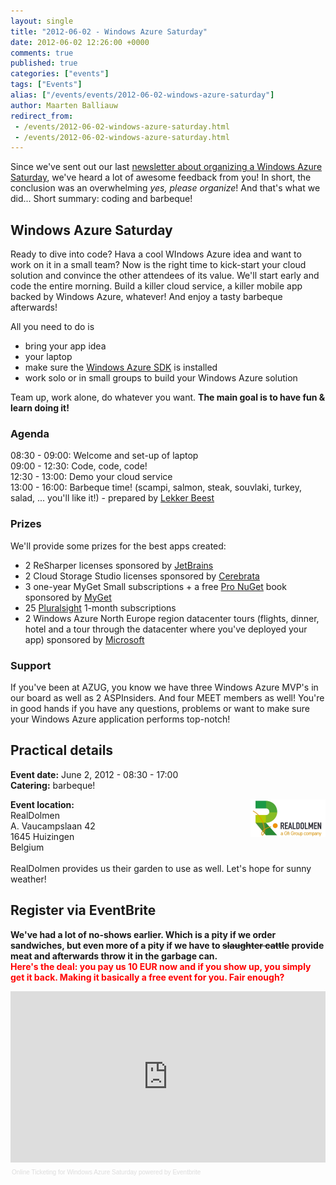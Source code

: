```yaml
---
layout: single
title: "2012-06-02 - Windows Azure Saturday"
date: 2012-06-02 12:26:00 +0000
comments: true
published: true
categories: ["events"]
tags: ["Events"]
alias: ["/events/events/2012-06-02-windows-azure-saturday"]
author: Maarten Balliauw
redirect_from:
 - /events/2012-06-02-windows-azure-saturday.html
 - /events/2012-06-02-windows-azure-saturday.html
---
```


<p>Since we've sent out our last <a href="https://us2.campaign-archive1.com/?u=47e1708de98684b0f393d63b3&amp;id=18d378a790" target="_blank">newsletter about organizing a Windows Azure Saturday</a>, we've heard a lot of awesome feedback from you! In short, the conclusion was an overwhelming <em>yes, please organize</em>! And that's what we did... Short summary: coding and barbeque!</p>
<h2>Windows Azure Saturday</h2>
<p>Ready to dive into code? Hava a cool WIndows Azure idea and want to work&nbsp;on it in a small team?&nbsp;Now is the right time to kick-start your cloud solution and convince the other attendees of its value. We'll start early and code the entire morning. Build a killer cloud service, a killer mobile app backed by Windows Azure, whatever! And enjoy a tasty barbeque afterwards!</p>
<p class="need">All you need to do is</p>
<ul class="need">
<li>bring your app idea</li>
<li>your laptop</li>
<li>make sure the <a href="https://www.windowsazure.com/en-us/develop/net/" target="_blank">Windows Azure SDK</a> is installed</li>
<li>work solo or in small groups to build your Windows Azure solution</li>
</ul>
<p>Team up, work alone, do whatever you want. <b>The main goal is to have fun &amp; learn doing it!</b></p>
<h3>Agenda</h3>
<p>08:30 - 09:00: Welcome and set-up of laptop<br>09:00 - 12:30: Code, code, code!<br>12:30 - 13:00: Demo your cloud service<br>13:00 - 16:00: Barbeque time! (scampi, salmon, steak, souvlaki, turkey, salad, ... you'll like it!)&nbsp;- prepared by&nbsp;<a href="https://lekkerbeest.be/traiteur/start" target="_blank">Lekker Beest</a></p>
<h3>Prizes</h3>
<p>We'll provide some prizes for the best apps created:</p>
<ul>
<li>2 ReSharper licenses sponsored by <a href="https://www.jetbrains.com" target="_blank">JetBrains</a></li>
<li>2 Cloud Storage Studio licenses sponsored by <a href="https://www.cerebrata.com" target="_blank">Cerebrata</a></li>
<li>3 one-year MyGet Small subscriptions + a free <a href="https://amzn.to/pronuget" target="_blank">Pro NuGet</a> book sponsored by <a href="https://www.myget.org" target="_blank">MyGet</a></li>
<li>25 <a href="https://www.pluralsight.com" target="_blank">Pluralsight</a> 1-month subscriptions</li>
<li>2 Windows Azure North Europe region datacenter&nbsp;tours&nbsp;(flights, dinner, hotel and a tour through the datacenter where you've deployed your app) sponsored by&nbsp;<a href="https://www.microsoft.com" target="_blank">Microsoft</a></li>
</ul>
<h3>Support</h3>
<p>If you've been at AZUG, you know we have three Windows Azure MVP's in our board as well as 2 ASPInsiders. And four MEET members as well! You're in good hands if you have any questions, problems or want to make sure your Windows Azure application performs top-notch!</p>
<h2>Practical details</h2>
<p><strong>Event date:</strong> June 2, 2012 - 08:30 - 17:00<br><strong>Catering:</strong> barbeque!</p>
<p><strong><a href="https://www.realdolmen.com" target="_blank"><img alt="" align="right" src="/assets/media/sponsors/logo-realdolmen.jpg" width="120" height="60"></a>Event location:<br></strong>RealDolmen<br>A. Vaucampslaan 42<br>1645 Huizingen<br>Belgium<br><br>RealDolmen provides us their garden to use as well. Let's hope for sunny weather!</p>
<h2>Register via EventBrite</h2>
<p><strong>We've had a lot of no-shows earlier. Which is a pity if we order sandwiches, but even more of a pity if we have to <span style="text-decoration: line-through;">slaughter cattle</span> provide meat and afterwards throw it in the garbage can.</strong><br><strong><span style="color: red;">Here's the deal: you pay us 10 EUR now and if you show up, you simply get it back. Making it basically a free event for you. Fair enough?</span></strong></p>
<div style="width: 100%; text-align: left;"><iframe vspace="0" height="274" marginheight="5" src="https://www.eventbrite.com/tickets-external?eid=3356267687&amp;ref=etckt" frameborder="0" width="100%" allowtransparency="true" marginwidth="5" scrolling="auto" hspace="0"></iframe>
<div style="font-family: Helvetica, Arial; font-size: 10px; padding: 5px 0 5px; margin: 2px; width: 100%; text-align: left;"><a style="color: #ddd; text-decoration: none;" href="https://www.eventbrite.com/r/etckt" target="_blank">Online Ticketing</a><span style="color: #ddd;"> for </span><a style="color: #ddd; text-decoration: none;" href="https://www.eventbrite.com/event/3356267687?ref=etckt" target="_blank">Windows Azure Saturday</a><span style="color: #ddd;"> powered by </span><a style="color: #ddd; text-decoration: none;" href="https://www.eventbrite.com?ref=etckt" target="_blank">Eventbrite</a></div>
</div>







